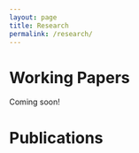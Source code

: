 ```yaml
---
layout: page
title: Research
permalink: /research/
---
```


# Working Papers
Coming soon!

# Publications